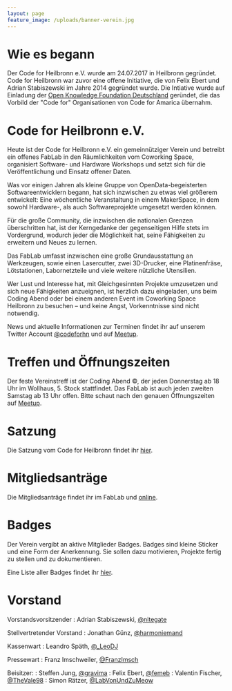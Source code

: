 ```yaml
---
layout: page
feature_image: /uploads/banner-verein.jpg
---
```


# Wie es begann

Der Code for Heilbronn e.V. wurde am 24.07.2017 in Heilbronn gegründet. Code
for Heilbronn war zuvor eine offene Initiative, die von Felix Ebert
und Adrian Stabiszewski im Jahre 2014 gegründet wurde. Die Intiative wurde
auf Einladung der [Open Knowledge Foundation Deutschland](https://oknf.de)
geründet, die das Vorbild der "Code for" Organisationen von Code for Amarica
übernahm.

# Code for Heilbronn e.V.
Heute ist der Code for Heilbronn e.V. ein gemeinnütziger Verein
und betreibt ein offenes FabLab in den Räumlichkeiten
vom Coworking Space, organisiert Software- und Hardware Workshops und setzt sich
für die Veröffentlichung und Einsatz offener Daten.

Was vor einigen Jahren als kleine Gruppe von OpenData-begeisterten Softwareentwicklern begann,
hat sich inzwischen zu etwas viel größerem entwickelt: Eine wöchentliche Veranstaltung in einem MakerSpace,
in dem sowohl Hardware-, als auch Softwareprojekte umgesetzt werden können.

Für die große Community, die inzwischen die nationalen Grenzen überschritten hat,
ist der Kerngedanke der gegenseitigen Hilfe stets im Vordergrund, wodurch jeder die Möglichkeit hat,
seine Fähigkeiten zu erweitern und Neues zu lernen.

Das FabLab umfasst inzwischen eine große Grundausstattung  an Werkzeugen,
sowie einen Lasercutter, zwei 3D-Drucker, eine Platinenfräse, Lötstationen, Labornetzteile und viele weitere
nützliche Utensilien.

Wer Lust und Interesse hat, mit Gleichgesinnten Projekte umzusetzen und sich neue Fähigkeiten anzueignen,
ist herzlich dazu eingeladen, uns beim Coding Abend oder bei einem anderen Event im Coworking Space Heilbronn zu besuchen –
und keine Angst, Vorkenntnisse sind nicht notwendig.

News und aktuelle Informationen zur Terminen findet ihr auf unserem Twitter Account
[@codeforhn](https://twitter.com/codeforhn) und auf [Meetup](https://meetup.com/codeforhn/).

# Treffen und Öffnungszeiten

Der feste Vereinstreff ist der Coding Abend &copy;, der jeden Donnerstag ab
18 Uhr im Wollhaus, 5. Stock stattfindet.
Das FabLab ist auch jeden zweiten Samstag ab 13 Uhr offen. Bitte schaut
nach den genauen Öffnungszeiten auf [Meetup](https://meetup.com/codeforhn/).

# Satzung

Die Satzung vom Code for Heilbronn findet ihr [hier](satzung.html).

# Mitgliedsanträge

Die Mitgliedsanträge findet ihr im FabLab und [online](/uploads/mitgliedsantrag.pdf).

# Badges

Der Verein vergibt an aktive Mitglieder Badges. Badges sind kleine Sticker und
eine Form der Anerkennung. Sie sollen dazu motivieren, Projekte fertig zu stellen und zu dokumentieren.

Eine Liste aller Badges findet ihr [hier](badges.html).

# Vorstand

Vorstandsvorsitzender
: Adrian Stabiszewski, [@nitegate](https://twitter.com/nitegate)

Stellvertretender Vorstand
: Jonathan Günz, [@harmoniemand](https://twitter.com/harmoniemand)

Kassenwart
: Leandro Späth, [@_LeoDJ](https://twitter.com/_LeoDJ)

Pressewart
: Franz Imschweiler, [@FranzImsch](https://twitter.com/FranzImsch)

Beisitzer:
: Steffen Jung, [@gravima](https://twitter.com/gravima)
: Felix Ebert, [@femeb](https://twitter.com/femeb)
: Valentin Fischer, [@TheVale98](https://twitter.com/TheVale98)
: Simon Rätzer, [@LabVonUndZuMeow](https://twitter.com/LabVonUndZuMeow)
